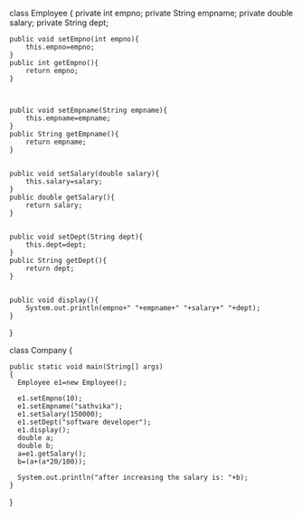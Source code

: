 
class  Employee
{
	private int empno;
	private String empname;
	private double salary;
	private String dept;
	
	
	public void setEmpno(int empno){
		this.empno=empno;
	}
	public int getEmpno(){
		return empno;
	}
	
	
	
	public void setEmpname(String empname){
		this.empname=empname;
	}
	public String getEmpname(){
		return empname;
	}
	
	
	public void setSalary(double salary){
		this.salary=salary;
	}
	public double getSalary(){
		return salary;
	}
	
	
	public void setDept(String dept){
		this.dept=dept;
	}
	public String getDept(){
		return dept;
	}
	
	
	public void display(){
		System.out.println(empno+" "+empname+" "+salary+" "+dept);
	}
		
	
}


class Company
{

	public static void main(String[] args) 
	{
      Employee e1=new Employee();
	  
	  e1.setEmpno(10);
	  e1.setEmpname("sathvika");
	  e1.setSalary(150000);
	  e1.setDept("software developer");
	  e1.display();
	  double a;
	  double b;
	  a=e1.getSalary();
	  b=(a+(a*20/100));

	  System.out.println("after increasing the salary is: "+b);
	}
}
